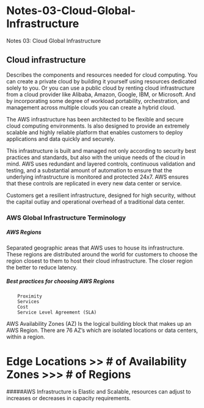 # Notes-03-Cloud-Global-Infrastructure
Notes 03: Cloud Global Infrastructure

## Cloud infrastructure #
Describes the components and resources needed for cloud computing. You can create a private cloud by building it yourself using resources dedicated solely to you. Or you can use a public cloud by renting cloud infrastructure from a cloud provider like Alibaba, Amazon, Google, IBM, or Microsoft. And by incorporating some degree of workload portability, orchestration, and management across multiple clouds you can create a hybrid cloud.

The AWS infrastructure has been architected to be flexible and secure cloud computing environments. Is also designed to provide an extremely scalable and highly reliable platform that enables customers to deploy applications and data quickly and securely.

This infrastructure is built and managed not only according to security best practices
and standards, but also with the unique needs of the cloud in mind. AWS uses
redundant and layered controls, continuous validation and testing, and a substantial
amount of automation to ensure that the underlying infrastructure is monitored and
protected 24x7. AWS ensures that these controls are replicated in every new data
center or service.

Customers  get a resilient infrastructure, designed for high security, without the capital outlay and operational overhead of a 
traditional data center.


### AWS Global Infrastructure Terminology

##### AWS Regions 
Separated geographic areas that AWS uses to house its infrastructure. These regions are distributed around the world for customers to choose the region closest to them to host their cloud infrastructure. The closer region the better to reduce latency.

##### Best practices for choosing AWS Regions
		Proximity
		Services
		Cost
		Service Level Agreement (SLA)

AWS Availability Zones (AZ)
Is the logical building block that makes up an AWS Region. There are 76 AZ’s which are isolated locations or data centers, within a region. 

# Edge Locations >> # of Availability Zones  >>> # of Regions


#####AWS Infrastructure is Elastic and Scalable, resources can adjust to increases or decreases in capacity requirements. 

